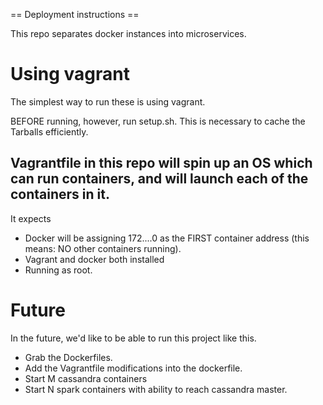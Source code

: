 == Deployment instructions ==

This repo separates docker instances into microservices.

# Using vagrant

The simplest way to run these is using vagrant.

BEFORE running, however, run setup.sh.  This is necessary to cache the Tarballs efficiently.

## Vagrantfile in this repo will spin up an OS which can run containers, and will launch each of the containers in it.
It expects
- Docker will be assigning 172....0 as the FIRST container address (this means: NO other containers running).
- Vagrant and docker both installed
- Running as root.  

# Future

In the future, we'd like to be able to run this project like this.

- Grab the Dockerfiles.
- Add the Vagrantfile modifications into the dockerfile.
- Start M cassandra containers
- Start N spark containers with ability to reach cassandra master.
